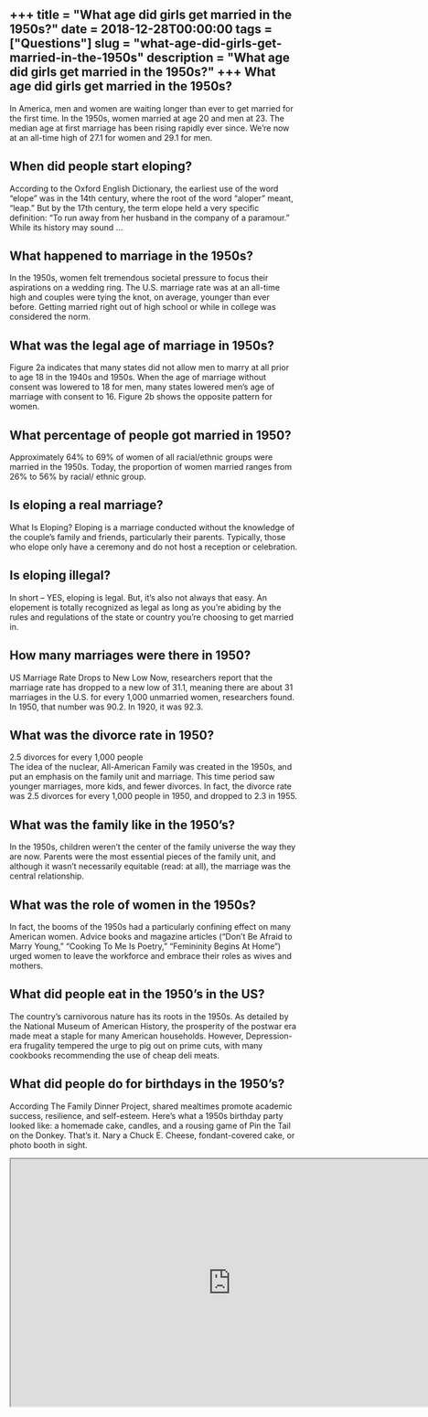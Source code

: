 +++
title = "What age did girls get married in the 1950s?"
date = 2018-12-28T00:00:00
tags = ["Questions"]
slug = "what-age-did-girls-get-married-in-the-1950s"
description = "What age did girls get married in the 1950s?"
+++
What age did girls get married in the 1950s?
--------------------------------------------

In America, men and women are waiting longer than ever to get married for the first time. In the 1950s, women married at age 20 and men at 23. The median age at first marriage has been rising rapidly ever since. We’re now at an all-time high of 27.1 for women and 29.1 for men.

When did people start eloping?
------------------------------

According to the Oxford English Dictionary, the earliest use of the word “elope” was in the 14th century, where the root of the word “aloper” meant, “leap.” But by the 17th century, the term elope held a very specific definition: “To run away from her husband in the company of a paramour.” While its history may sound …

What happened to marriage in the 1950s?
---------------------------------------

In the 1950s, women felt tremendous societal pressure to focus their aspirations on a wedding ring. The U.S. marriage rate was at an all-time high and couples were tying the knot, on average, younger than ever before. Getting married right out of high school or while in college was considered the norm.

What was the legal age of marriage in 1950s?
--------------------------------------------

Figure 2a indicates that many states did not allow men to marry at all prior to age 18 in the 1940s and 1950s. When the age of marriage without consent was lowered to 18 for men, many states lowered men’s age of marriage with consent to 16. Figure 2b shows the opposite pattern for women.

What percentage of people got married in 1950?
----------------------------------------------

Approximately 64% to 69% of women of all racial/ethnic groups were married in the 1950s. Today, the proportion of women married ranges from 26% to 56% by racial/ ethnic group.

Is eloping a real marriage?
---------------------------

What Is Eloping? Eloping is a marriage conducted without the knowledge of the couple’s family and friends, particularly their parents. Typically, those who elope only have a ceremony and do not host a reception or celebration.

Is eloping illegal?
-------------------

In short – YES, eloping is legal. But, it’s also not always that easy. An elopement is totally recognized as legal as long as you’re abiding by the rules and regulations of the state or country you’re choosing to get married in.

How many marriages were there in 1950?
--------------------------------------

US Marriage Rate Drops to New Low Now, researchers report that the marriage rate has dropped to a new low of 31.1, meaning there are about 31 marriages in the U.S. for every 1,000 unmarried women, researchers found. In 1950, that number was 90.2. In 1920, it was 92.3.

What was the divorce rate in 1950?
----------------------------------

2.5 divorces for every 1,000 people  
The idea of the nuclear, All-American Family was created in the 1950s, and put an emphasis on the family unit and marriage. This time period saw younger marriages, more kids, and fewer divorces. In fact, the divorce rate was 2.5 divorces for every 1,000 people in 1950, and dropped to 2.3 in 1955.

What was the family like in the 1950’s?
---------------------------------------

In the 1950s, children weren’t the center of the family universe the way they are now. Parents were the most essential pieces of the family unit, and although it wasn’t necessarily equitable (read: at all), the marriage was the central relationship.

What was the role of women in the 1950s?
----------------------------------------

In fact, the booms of the 1950s had a particularly confining effect on many American women. Advice books and magazine articles (“Don’t Be Afraid to Marry Young,” “Cooking To Me Is Poetry,” “Femininity Begins At Home”) urged women to leave the workforce and embrace their roles as wives and mothers.

What did people eat in the 1950’s in the US?
--------------------------------------------

The country’s carnivorous nature has its roots in the 1950s. As detailed by the National Museum of American History, the prosperity of the postwar era made meat a staple for many American households. However, Depression-era frugality tempered the urge to pig out on prime cuts, with many cookbooks recommending the use of cheap deli meats.

What did people do for birthdays in the 1950’s?
-----------------------------------------------

According The Family Dinner Project, shared mealtimes promote academic success, resilience, and self-esteem. Here’s what a 1950s birthday party looked like: a homemade cake, candles, and a rousing game of Pin the Tail on the Donkey. That’s it. Nary a Chuck E. Cheese, fondant-covered cake, or photo booth in sight.

<iframe allow="accelerometer; autoplay; clipboard-write; encrypted-media; gyroscope; picture-in-picture" allowfullscreen="" class="__youtube_prefs__  epyt-is-override  no-lazyload" data-no-lazy="1" data-origheight="433" data-origwidth="770" data-skipgform_ajax_framebjll="" height="433" id="_ytid_18582" loading="lazy" src="https://www.youtube.com/embed/DFfaxktY-48?enablejsapi=1&autoplay=0&cc_load_policy=0&cc_lang_pref=&iv_load_policy=1&loop=0&modestbranding=0&rel=1&fs=1&playsinline=0&autohide=2&theme=dark&color=red&controls=1&" title="YouTube player" width="770"></iframe>